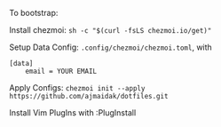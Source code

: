 To bootstrap:

Install chezmoi: `sh -c "$(curl -fsLS chezmoi.io/get)"`

Setup Data Config: `.config/chezmoi/chezmoi.toml`, with

```
[data]
    email = YOUR EMAIL
```

Apply Configs: `chezmoi init --apply https://github.com/ajmaidak/dotfiles.git`

Install Vim PlugIns with :PlugInstall
